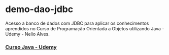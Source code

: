 # demo-dao-jdbc

Acesso a banco de dados com JDBC para aplicar os conhecimentos aprendidos no Curso de Programação Orientada a Objetos utilizando Java - Udemy - Nelio Alves.

### [Curso Java - Udemy](https://www.udemy.com/course/java-curso-completo/)

